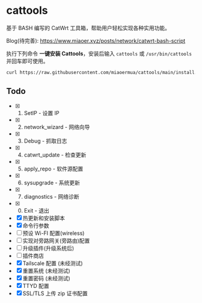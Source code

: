 # cattools

基于 BASH 编写的 CatWrt 工具箱，帮助用户轻松实现各种实用功能。

Blog(待完善): <https://www.miaoer.xyz/posts/network/catwrt-bash-script>

执行下列命令 **一键安装 Cattools**，安装后输入 `cattools` 或 `/usr/bin/cattools` 并回车即可使用。

```bash
curl https://raw.githubusercontent.com/miaoermua/cattools/main/install.sh | bash
```

## Todo

- [x] 1. SetIP                           -  设置 IP
- [x] 2. network_wizard                  -  网络向导
- [x] 3. Debug                           -  抓取日志
- [x] 4. catwrt_update                   -  检查更新
- [x] 5. apply_repo                      -  软件源配置
- [x] 6. sysupgrade                      -  系统更新
- [x] 7. diagnostics                     -  网络诊断
- [x] 0. Exit                            -  退出
- [x] 热更新和安装脚本
- [x] 命令行参数
- [ ] 预设 Wi-FI 配置(wireless)
- [ ] 实现对旁路网关(旁路由)配置
- [ ] 升级插件(升级系统后)
- [ ] 插件商店
- [x] Tailscale 配置 (未经测试)
- [x] 重置系统 (未经测试)
- [x] 重置密码 (未经测试)
- [x] TTYD 配置
- [x] SSL/TLS 上传 zip 证书配置
